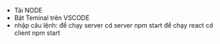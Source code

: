 - Tải NODE
- Bật Teminal trên VSCODE
- nhập câu lệnh:
  để chạy server
  cd server
  npm start
  để chạy react
  cd client
  npm start
